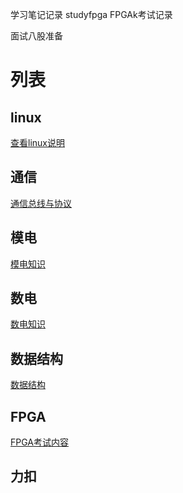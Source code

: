 <!--
 * @Author: ygh && “ygh2048009576@outlook.com”
 * @Date: 2024-12-27 19:29:17
 * @LastEditors: ygh && “ygh2048009576@outlook.com”
 * @LastEditTime: 2025-03-29 22:01:36
 * @FilePath: \makedown\readme.md
 * @Description: 
 * 
 * Copyright (c) 2025 by ygh, All Rights Reserved. 
-->
学习笔记记录
studyfpga    FPGAk考试记录

面试八股准备

# 列表

## linux
[查看linux说明](linux\linux.md)       

## 通信
[通信总线与协议](communication\others.md)     

## 模电     
[模电知识](模电\模电.md)     

## 数电     
[数电知识](数电\数电.md)     

## 数据结构
[数据结构](datastructure\data_structure.md)

## FPGA
[FPGA考试内容](fpga\studyfpga.md)

## 力扣


